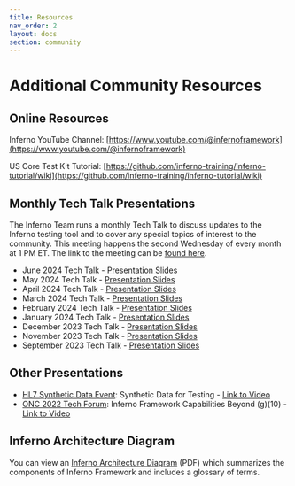 ```yaml
---
title: Resources
nav_order: 2 
layout: docs
section: community
---
```


# Additional Community Resources

## Online Resources

Inferno YouTube Channel: [https://www.youtube.com/@infernoframework](https://www.youtube.com/@infernoframework)

US Core Test Kit Tutorial: [https://github.com/inferno-training/inferno-tutorial/wiki](https://github.com/inferno-training/inferno-tutorial/wiki)

## Monthly Tech Talk Presentations

The Inferno Team runs a monthly Tech Talk to discuss updates to the Inferno testing tool and to cover any special topics of interest to the community. This meeting happens the second Wednesday of every month at 1 PM ET. The link to the meeting can be [found here](https://global.gotomeeting.com/join/774619365).

- June 2024 Tech Talk - [Presentation Slides](/download/Inferno_Tech_Talk_Jun_12_2024.pdf)
- May 2024 Tech Talk - [Presentation Slides](/download/Inferno_Tech_Talk_May_8_2024.pdf)
- April 2024 Tech Talk - [Presentation Slides](/download/Inferno_Tech_Talk_Apr_10_2024.pdf)
- March 2024 Tech Talk - [Presentation Slides](/download/Inferno_Tech_Talk_Mar_13_2024.pdf)
- February 2024 Tech Talk - [Presentation Slides](/download/Inferno_Tech_Talk_Feb_14_2024.pdf)
- January 2024 Tech Talk - [Presentation Slides](/download/Inferno_Tech_Talk_Jan_10_2024.pdf)
- December 2023 Tech Talk - [Presentation Slides](/download/Inferno_Tech_Talk_Dec_13_2023.pdf)
- November 2023 Tech Talk - [Presentation Slides](/download/Inferno_Tech_Talk_Nov_8_2023.pdf)
- September 2023 Tech Talk - [Presentation Slides](/download/Inferno_Tech_Talk_Sep_13_2023.pdf)

## Other Presentations

- [HL7 Synthetic Data Event](https://confluence.hl7.org/pages/viewpage.action?pageId=184922592): Synthetic Data for Testing - [Link to Video](https://youtu.be/WcMfL4tQEOQ?si=hJWOt13Ouo2JLQW5&t=2723)
- [ONC 2022 Tech Forum](https://www.healthit.gov/news/events/2022-onc-virtual-tech-forum): Inferno Framework Capabilities Beyond (g)(10) - [Link to Video](https://www.youtube.com/watch?v=epf7OHPaeZ0)

## Inferno Architecture Diagram

You can view an [Inferno Architecture Diagram](/download/Inferno_Architecture.pdf) (PDF) which summarizes the components of Inferno Framework and includes a glossary of terms.
